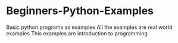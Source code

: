 # Beginners-Python-Examples
Basic python programs as examples
All the examples are real world examples
This examples are introduction to programming
